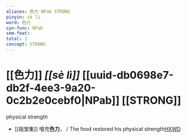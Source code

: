 ```yaml
---
aliases: 色力 NPab STRONG
pinyin: sè lì
word: 色力
syn-func: NPab
sem-feat: 
total: 1
concept: STRONG 
---
```

# [[色力]] *[[sè lì]]*  [[uuid-db0698e7-db2f-4ee3-9a20-0c2b2e0cebf0|NPab]] [[STRONG]]
physical strength
 - [[祖堂集]] 喰充**色力**， / The food restored his physical strength[HXWD](https://hxwd.org/textview.html?location=KR6q0002_Yan_001-1021a.28)
